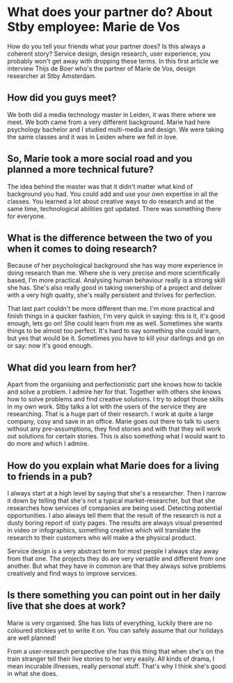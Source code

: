 # What does your partner do? About Stby employee: Marie de Vos

How do you tell your friends what your partner does? Is this always a coherent story? Service design, design research, user experience, you probably won't get away with dropping these terms. In this first article we interview Thijs de Boer who's the partner of Marie de Vos, design researcher at Stby Amsterdam.    

## How did you guys meet?

We both did a media technology master in Leiden, it was there where we meet. We both came from a very different background. Marie had here psychology bachelor and I studied multi-media and design. We were taking the same classes and it was in Leiden where we fell in love.

## So, Marie took a more social road and you planned a more technical future?

The idea behind the master was that it didn't matter what kind of background you had. You could add and use your own expertise in all the classes. You learned a lot about creative ways to do research and at the same time, technological abilities got updated. There was something there for everyone.

## What is the difference between the two of you when it comes to doing research?

Because of her psychological background she has way more experience in doing research than me. Where she is very precise and more scientifically based, I'm more practical. Analysing human behaviour really is a strong skill she has. She's also really good in taking ownership of a project and deliver with a very high quality, she's really persistent and thrives for perfection.

That last part couldn't be more different than me. I'm more practical and finish things in a quicker fashion, I'm very quick in saying: this is it, it's good enough, lets go on! She could learn from me as well. Sometimes she wants things to be almost too perfect. It's hard to say something she could learn, but yes that would be it. Sometimes you have to kill your darlings and go on or say: now it's good enough.  

## What did you learn from her?

Apart from the organising and perfectionistic part she knows how to tackle and solve a problem. I admire her for that. Together with others she knows how to solve problems and find creative solutions. I try to adopt those skills in my own work. Stby talks a lot with the users of the service they are researching. That is a huge part of their research. I work at quite a large company, cosy and save in an office. Marie goes out there to talk to users without any pre-assumptions, they find stories and with that they will work out solutions for certain stories. This is also something what I would want to do more and which I admire.      

## How do you explain what Marie does for a living to friends in a pub?

I always start at a high level by saying that she's a researcher. Then I narrow it down by telling that she's not a typical market-researcher, but that she researches how services of companies are being used. Detecting potential opportunities. I also always tell them that the result of the research is not a dusty boring report of sixty pages. The results are always visual presented in video or infographics, something creative which will translate the research to their customers who will make a the physical product.

Service design is a very abstract term for most people I always stay away from that one. The projects they do are very versatile and different from one another. But what they have in common are that they always solve problems creatively and find ways to improve services.

## Is there something you can point out in her daily live that she does at work?

Marie is very organised. She has lists of everything, luckily there are no coloured stickies yet to write it on. You can safely assume that our holidays are well planned!   

From a user-research perspective she has this thing that when she's on the train stranger tell their live stories to her very easily. All kinds of drama, I mean incurable illnesses, really personal stuff. That's why I think she's good in what she does.   
